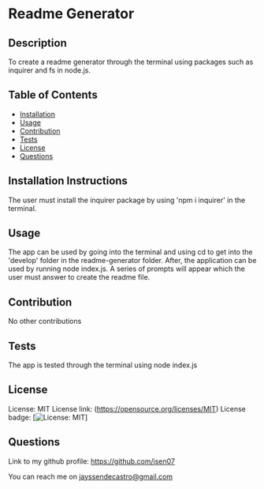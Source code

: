 # Readme Generator

## Description 
To create a readme generator through the terminal using packages such as inquirer and fs in node.js.

## Table of Contents

- [Installation](#installation)
- [Usage](#usage)
- [Contribution](#contribution)
- [Tests](#tests)
- [License](#license)
- [Questions](#questions)

## Installation Instructions
The user must install the inquirer package by using 'npm i inquirer' in the terminal.

## Usage
The app can be used by going into the terminal and using cd to get into the 'develop' folder in the readme-generator folder. After, the application can be used by running node index.js. A series of prompts will appear which the user must answer to create the readme file.

## Contribution
No other contributions

## Tests
The app is tested through the terminal using node index.js
## License

License: MIT
License link: (https://opensource.org/licenses/MIT)
License badge: [![License: MIT](https://img.shields.io/badge/License-MIT-yellow.svg)]

## Questions

Link to my github profile: https://github.com/jsen07

You can reach me on jayssendecastro@gmail.com

